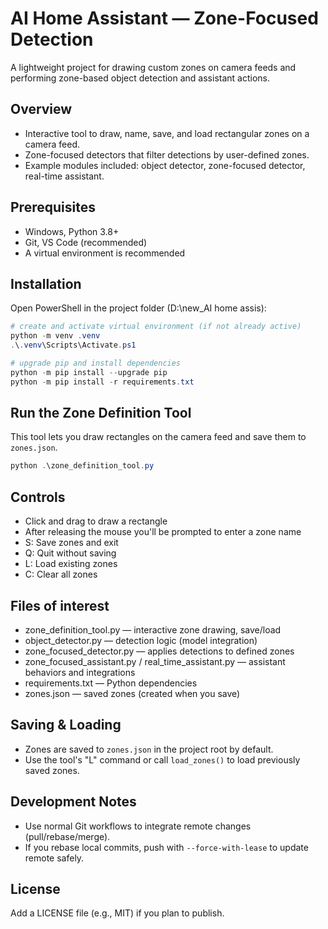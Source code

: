# AI Home Assistant — Zone-Focused Detection

A lightweight project for drawing custom zones on camera feeds and performing zone-based object detection and assistant actions.

## Overview
- Interactive tool to draw, name, save, and load rectangular zones on a camera feed.
- Zone-focused detectors that filter detections by user-defined zones.
- Example modules included: object detector, zone-focused detector, real-time assistant.

## Prerequisites
- Windows, Python 3.8+
- Git, VS Code (recommended)
- A virtual environment is recommended

## Installation
Open PowerShell in the project folder (D:\new_AI home assis):

```powershell
# create and activate virtual environment (if not already active)
python -m venv .venv
.\.venv\Scripts\Activate.ps1

# upgrade pip and install dependencies
python -m pip install --upgrade pip
python -m pip install -r requirements.txt
```

## Run the Zone Definition Tool
This tool lets you draw rectangles on the camera feed and save them to `zones.json`.

```powershell
python .\zone_definition_tool.py
```

## Controls
- Click and drag to draw a rectangle
- After releasing the mouse you'll be prompted to enter a zone name
- S: Save zones and exit
- Q: Quit without saving
- L: Load existing zones
- C: Clear all zones

## Files of interest
- zone_definition_tool.py — interactive zone drawing, save/load
- object_detector.py — detection logic (model integration)
- zone_focused_detector.py — applies detections to defined zones
- zone_focused_assistant.py / real_time_assistant.py — assistant behaviors and integrations
- requirements.txt — Python dependencies
- zones.json — saved zones (created when you save)

## Saving & Loading
- Zones are saved to `zones.json` in the project root by default.
- Use the tool's "L" command or call `load_zones()` to load previously saved zones.

## Development Notes
- Use normal Git workflows to integrate remote changes (pull/rebase/merge).
- If you rebase local commits, push with `--force-with-lease` to update remote safely.

## License
Add a LICENSE file (e.g., MIT) if you plan to publish.